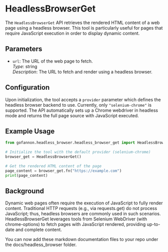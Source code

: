# HeadlessBrowserGet

The `HeadlessBrowserGet` API retrieves the rendered HTML content of a web page using a headless browser. This tool is particularly useful for pages that require JavaScript execution in order to display dynamic content.

## Parameters

- `url`: The URL of the web page to fetch.    
  *Type*: string    
  *Description*: The URL to fetch and render using a headless browser.

## Configuration

Upon initialization, the tool accepts a `provider` parameter which defines the headless browser backend to use. Currently, only `"selenium-chrome"` is supported. The API automatically sets up a Chrome webdriver in headless mode and returns the full page source with JavaScript executed.

## Example Usage

```python  
from gofannon.headless_browser.headless_browser_get import HeadlessBrowserGet  
  
# Initialize the tool with the default provider (selenium-chrome)  
browser_get = HeadlessBrowserGet()  
  
# Get the rendered HTML content of the page  
page_content = browser_get.fn("https://example.com")  
print(page_content)  
```

## Background

Dynamic web pages often require the execution of JavaScript to fully render 
content. Traditional HTTP requests (e.g., via requests.get) do not process 
JavaScript; thus, headless browsers are commonly used in such scenarios. 
HeadlessBrowserGet leverages tools from Selenium WebDriver (with chrome-options)
to fetch pages with JavaScript rendered, providing up-to-date and complete content.


You can now add these markdown documentation files to your repo under the 
docs/headless_browser folder.